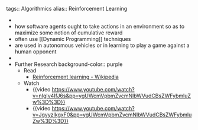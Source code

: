 tags:: Algorithmics
alias:: Reinforcement Learning

-
- how software agents ought to take actions in an environment so as to maximize some notion of cumulative reward
- often use [[Dynamic Programming]] techniques
- are used in autonomous vehicles or in learning to play a game against a human opponent
-
- Further Research
  background-color:: purple
	- Read
		- [Reinforcement learning - Wikipedia](https://en.wikipedia.org/wiki/Reinforcement_learning)
	- Watch
		- {{video https://www.youtube.com/watch?v=nIgIv4IfJ6s&pp=ygUWcmVpbmZvcmNlbWVudCBsZWFybmluZw%3D%3D}}
		- {{video https://www.youtube.com/watch?v=JgvyzIkgxF0&pp=ygUWcmVpbmZvcmNlbWVudCBsZWFybmluZw%3D%3D}}